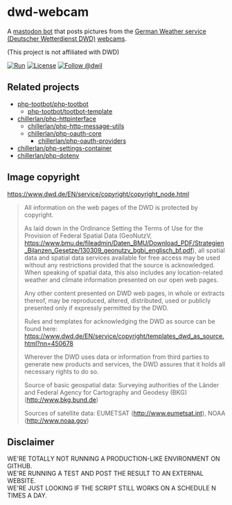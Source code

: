 # dwd-webcam

A [mastodon bot][follow] that posts pictures from the [German Weather service (Deutscher Wetterdienst DWD)](https://www.dwd.de/EN/Home/home_node.html) [webcams](https://opendata.dwd.de/weather/webcam/).

(This project is not affiliated with DWD)

[![Run][gh-action-badge]][gh-action]
[![License][license-badge]][license]
[![Follow @dwil][follow-badge]][follow]

[gh-action-badge]: https://img.shields.io/github/actions/workflow/status/php-tootbot/dwd-webcam/run.yml?branch=main&logo=github
[gh-action]: https://github.com/php-tootbot/dwd-webcam/actions/workflows/run.yml?query=branch%3Amain
[license-badge]: https://img.shields.io/badge/license-MIT-green.svg
[license]: https://github.com/php-tootbot/dwil/blob/main/LICENSE-MIT
[follow-badge]: https://img.shields.io/mastodon/follow/110734582408647546?domain=https%3A%2F%2Fbotsin.space&logo=mastodon&style=flat
[follow]: https://botsin.space/@dwd_webcam


## Related projects
- [php-tootbot/php-tootbot](https://github.com/php-tootbot/php-tootbot)
	- [php-tootbot/tootbot-template](https://github.com/php-tootbot/tootbot-template)
- [chillerlan/php-httpinterface](https://github.com/chillerlan/php-httpinterface)
	- [chillerlan/php-http-message-utils](https://github.com/chillerlan/php-http-message-utils)
	- [chillerlan/php-oauth-core](https://github.com/chillerlan/php-oauth-core)
		- [chillerlan/php-oauth-providers](https://github.com/chillerlan/php-oauth-providers)
- [chillerlan/php-settings-container](https://github.com/chillerlan/php-settings-container)
- [chillerlan/php-dotenv](https://github.com/chillerlan/php-dotenv)


## Image copyright

https://www.dwd.de/EN/service/copyright/copyright_node.html

> All information on the web pages of the DWD is protected by copyright.
>
> As laid down in the Ordinance Setting the Terms of Use for the Provision of Federal Spatial Data (GeoNutzV, https://www.bmu.de/fileadmin/Daten_BMU/Download_PDF/Strategien_Bilanzen_Gesetze/130309_geonutzv_bgbi_englisch_bf.pdf), all spatial data and spatial data services available for free access may be used without any restrictions provided that the source is acknowledged. When speaking of spatial data, this also includes any location-related weather and climate information presented on our open web pages.
>
> Any other content presented on DWD web pages, in whole or extracts thereof, may be reproduced, altered, distributed, used or publicly presented only if expressly permitted by the DWD.
>
> Rules and templates for acknowledging the DWD as source can be found here: https://www.dwd.de/EN/service/copyright/templates_dwd_as_source.html?nn=450678
>
> Wherever the DWD uses data or information from third parties to generate new products and services, the DWD assures that it holds all necessary rights to do so.
>
> Source of basic geospatial data: Surveying authorities of the Länder and Federal Agency for Cartography and Geodesy (BKG) (http://www.bkg.bund.de)
>
> Sources of satellite data: EUMETSAT (http://www.eumetsat.int), NOAA (http://www.noaa.gov)


## Disclaimer

WE'RE TOTALLY NOT RUNNING A PRODUCTION-LIKE ENVIRONMENT ON GITHUB.<br>
WE'RE RUNNING A TEST AND POST THE RESULT TO AN EXTERNAL WEBSITE.<br>
WE'RE JUST LOOKING IF THE SCRIPT STILL WORKS ON A SCHEDULE N TIMES A DAY.
